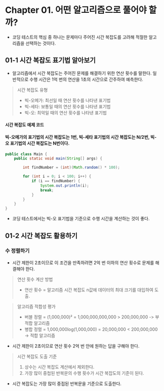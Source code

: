 # Chapter 01. 어떤 알고리즘으로 풀어야 할까?

- 코딩 테스트의 핵심 중 하나는 문제마다 주어진 시간 복잡도를 고려해 적절한 알고리즘을 선택하는 것이다.

## 01-1 시간 복잡도 표기법 알아보기

- 알고리즘에서 시간 복잡도는 주어진 문제를 해결하기 위한 연산 횟수를 말한다. 일반적으로 수행 시간은 1억 번의 연산을 1초의 시간으로 간주하여 예측한다.

> 시간 복잡도 유형
> - 빅-오메가: 최선일 때 연산 횟수를 나타낸 표기법
> - 빅-세타: 보통일 때의 연산 횟수를 나타낸 표기법
> - 빅-오: 최악일 때의 연산 횟수를 나타낸 표기법

#### 시간 복잡도 예제 코드
#### 빅-오메가의 표기법의 시간 복잡도는 1번, 빅-세타 표기법의 시간 복잡도는 N/2번, 빅-오 표기법의 시간 복잡도는 N번이다.
```java
public class Main {
    public static void main(String[] args) {

        int findNumber = (int)(Math.random() * 100);

        for (int i = 0; i < 100; i++) {
            if (i == findNumber) {
                System.out.println(i);
                break;
            }
        }
    }
}
```

- 코딩 테스트에서는 빅-오 표기법을 기준으로 수행 시간을 계산하는 것이 좋다.

## 01-2 시간 복잡도 활용하기

### 수 정렬하기

- 시간 제한이 2초이므로 이 조건을 만족하려면 2억 번 이하의 연산 횟수로 문제를 해결해야 한다.

> 연산 횟수 계산 방법
> - 연산 횟수 = 알고리즘 시간 복잡도 n값에 데이터의 최대 크기를 대입하여 도출.

> 알고리즘 적합성 평가
> - 버블 정렬 = (1,000,000)² = 1,000,000,000,000 > 200,000,000 -> 부적합 알고리즘
> - 병합 정렬 = 1,000,000log(1,000,000) = 20,000,000 < 200,000,000 -> 적합 알고리즘

- 시간 제한이 2초이므로 연산 횟수 2억 번 안에 원하는 답을 구해야 한다.

> 시간 복잡도 도출 기준
> 1. 상수는 시간 복잡도 계산에서 제외한다.
> 2. 가장 많이 중첩된 반복문의 수행 횟수가 시간 복잡도의 기준이 된다.

- 시간 복잡도는 가장 많이 중접된 반복문을 기준으로 도출한다.
